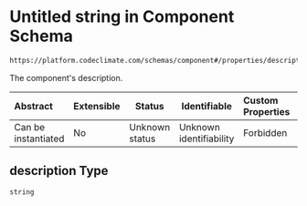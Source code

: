 # Untitled string in Component Schema

```txt
https://platform.codeclimate.com/schemas/component#/properties/description
```

The component's description.


| Abstract            | Extensible | Status         | Identifiable            | Custom Properties | Additional Properties | Access Restrictions | Defined In                                                                            |
| :------------------ | ---------- | -------------- | ----------------------- | :---------------- | --------------------- | ------------------- | ------------------------------------------------------------------------------------- |
| Can be instantiated | No         | Unknown status | Unknown identifiability | Forbidden         | Allowed               | none                | [Component.schema.json\*](../../schemas/Component.schema.json "open original schema") |

## description Type

`string`
